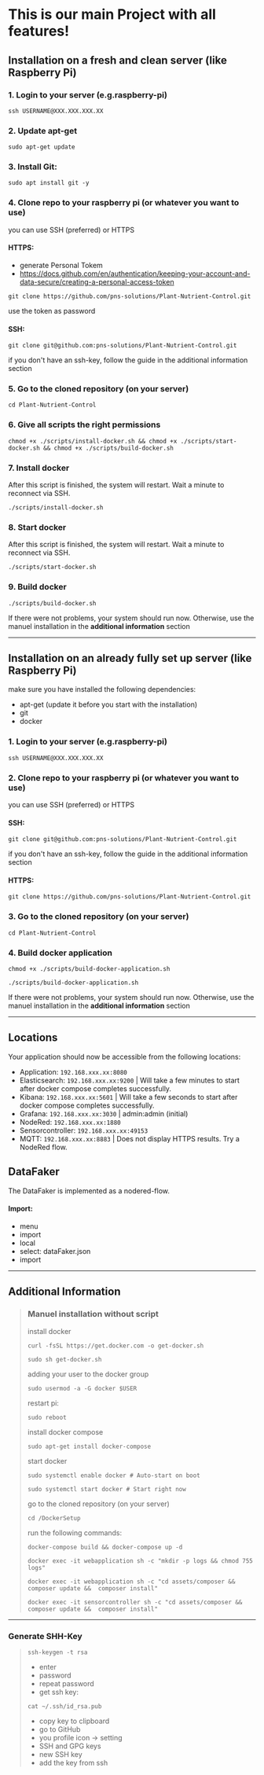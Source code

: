 # This is our main Project with all features!

## Installation on a fresh and clean server (like Raspberry Pi)
### 1. Login to your server (e.g.raspberry-pi)
```shell
ssh USERNAME@XXX.XXX.XXX.XX
```
### 2. Update apt-get
```shell
sudo apt-get update
```
### 3. Install Git:
```shell
sudo apt install git -y
```
### 4. Clone repo to your raspberry pi (or whatever you want to use)
you can use SSH (preferred) or HTTPS

#### HTTPS:
- generate Personal Tokem
- https://docs.github.com/en/authentication/keeping-your-account-and-data-secure/creating-a-personal-access-token
```shell
git clone https://github.com/pns-solutions/Plant-Nutrient-Control.git
```
use the token as password

#### SSH: 
```shell
git clone git@github.com:pns-solutions/Plant-Nutrient-Control.git
```
if you don't have an ssh-key, follow the guide in the additional information section
    


### 5. Go to the cloned repository (on your server)
```shell
cd Plant-Nutrient-Control
```

### 6. Give all scripts the right permissions
```shell
chmod +x ./scripts/install-docker.sh && chmod +x ./scripts/start-docker.sh && chmod +x ./scripts/build-docker.sh
```

### 7. Install docker
After this script is finished, the system will restart. Wait a minute to reconnect via SSH.

```shell
./scripts/install-docker.sh
```

### 8. Start docker
After this script is finished, the system will restart. Wait a minute to reconnect via SSH.

```shell
./scripts/start-docker.sh
```

### 9. Build docker
```shell
./scripts/build-docker.sh
```
If there were not problems, your system should run now. Otherwise, use the manuel installation in the **additional information** section

___ 

## Installation on an already fully set up server (like Raspberry Pi)
make sure you have installed the following dependencies:
- apt-get (update it before you start with the installation)
- git
- docker

### 1. Login to your server (e.g.raspberry-pi)
```shell
ssh USERNAME@XXX.XXX.XXX.XX
```

### 2. Clone repo to your raspberry pi (or whatever you want to use)
you can use SSH (preferred) or HTTPS
#### SSH: 
```shell
git clone git@github.com:pns-solutions/Plant-Nutrient-Control.git
```
if you don't have an ssh-key, follow the guide in the additional information section
    
#### HTTPS: 
```shell
git clone https://github.com/pns-solutions/Plant-Nutrient-Control.git
```

### 3. Go to the cloned repository (on your server)
```shell
cd Plant-Nutrient-Control
```

### 4. Build docker application
```shell
chmod +x ./scripts/build-docker-application.sh
```
```shell
./scripts/build-docker-application.sh
```
If there were not problems, your system should run now. Otherwise, use the manuel installation in the **additional information** section

___ 

## Locations
Your application should now be accessible from the following locations:
- Application: `192.168.xxx.xx:8080`
- Elasticsearch: `192.168.xxx.xx:9200` | Will take a few minutes to start after docker compose completes successfully.
- Kibana: `192.168.xxx.xx:5601` | Will take a few seconds to start after docker compose completes successfully.
- Grafana: `192.168.xxx.xx:3030` | admin:admin (initial)
- NodeRed: `192.168.xxx.xx:1880`
- Sensorcontroller: `192.168.xxx.xx:49153`
- MQTT: `192.168.xxx.xx:8883` | Does not display HTTPS results. Try a NodeRed flow.


## DataFaker
The DataFaker is implemented as a nodered-flow.
#### Import: 
- menu
- import
- local
- select: dataFaker.json
- import

___ 

## Additional Information

> ### Manuel installation without script
> install docker
> ```shell
> curl -fsSL https://get.docker.com -o get-docker.sh
> ```
> 
> ```shell
> sudo sh get-docker.sh
> ```
> adding your user to the docker group
> ```shell
> sudo usermod -a -G docker $USER
> ```
> 
>restart pi:
>```shell
>sudo reboot
>```
>
>install docker compose
>```shell
>sudo apt-get install docker-compose
>```
>
>start docker
>```shell
>sudo systemctl enable docker # Auto-start on boot
>```
>
>```shell
>sudo systemctl start docker # Start right now
>```
>
>go to the cloned repository (on your server)
>```shell
>cd /DockerSetup
>```
>
>run the following commands:
>```shell
>docker-compose build && docker-compose up -d
>```
>```shell
>docker exec -it webapplication sh -c "mkdir -p logs && chmod 755 logs"
>```
>
>```shell
>docker exec -it webapplication sh -c "cd assets/composer && composer update &&  composer install"
>```
>
>```shell
>docker exec -it sensorcontroller sh -c "cd assets/composer && composer update &&  composer install"
>```

___ 

### Generate SHH-Key
> ```shell
> ssh-keygen -t rsa
> ```
> - enter
> - password
> - repeat password
> - get ssh key:   
> ```shell
> cat ~/.ssh/id_rsa.pub  
> ```
> - copy key to clipboard
> - go to GitHub
> - you profile icon -> setting
> - SSH and GPG keys
> - new SSH key
> - add the key from ssh

